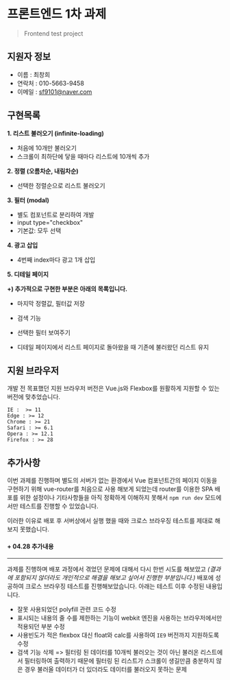 # 프론트엔드 1차 과제

> Frontend test project



## 지원자 정보

- 이름 : 최창희
- 연락처 : 010-5663-9458
- 이메일 : sf9101@naver.com



## 구현목록

**1. 리스트 불러오기 (infinite-loading)**

- 처음에 10개만 불러오기
- 스크롤이 최하단에 닿을 때마다 리스트에 10개씩 추가

**2. 정렬 (오름차순, 내림차순)**

- 선택한 정렬순으로 리스트 불러오기

**3. 필터 (modal)**

- 별도 컴포넌트로 분리하여 개발
- input type="checkbox"
- 기본값: 모두 선택

**4. 광고 삽입**

- 4번째 index마다 광고 1개 삽입

**5. 디테일 페이지**



**+) 추가적으로 구현한 부분은 아래의 목록입니다.**

- 마지막 정렬값, 필터값 저장

- 검색 기능
- 선택한 필터 보여주기
- 디테일 페이지에서 리스트 페이지로 돌아왔을 때 기존에 불러왔던 리스트 유지



## 지원 브라우저

개발 전 목표했던 지원 브라우저 버전은 Vue.js와 Flexbox를 원활하게 지원할 수 있는 버전에 맞추었습니다.

```
IE :  >= 11
Edge : >= 12
Chrome : >= 21
Safari : >= 6.1
Opera : >= 12.1
Firefox : >= 28
```



## 추가사항

이번 과제를 진행하며 별도의 서버가 없는 환경에서 Vue 컴포넌트간의 페이지 이동을 구현하기 위해 vue-router를 처음으로 사용 해보게 되었는데 router를 이용한 SPA 배포를 위한 설정이나 기타사항들을 아직 정확하게 이해하지 못해서  `npm run dev` 모드에서만 테스트를 진행할 수 있었습니다.  

이러한 이유로 배포 후 서버상에서 실행 했을 때와 크로스 브라우징 테스트를 제대로 해보지 못했습니다.



#### + 04.28 추가내용

---

과제를 진행하며 배포 과정에서 겪었던 문제에 대해서 다시 한번 시도를 해보았고 *(결과에 포함되지 않더라도 개인적으로 해결을 해보고 싶어서 진행한 부분입니다.)* 배포에 성공하여 크로스 브라우징 테스트를 진행해보았습니다. 아래는 테스트 이후 수정된 내용입니다. 

- 잘못 사용되었던 polyfill 관련 코드 수정
- 표시되는 내용의 줄 수를 제한하는 기능이 webkit 엔진을 사용하는 브라우저에서만 적용되던 부분 수정
- 사용빈도가 적은 flexbox 대신 float와 calc를 사용하여 `IE9` 버전까지 지원하도록 수정
- 검색 기능 삭제 => 필터링 된 데이터를 10개씩 불러오는 것이 아닌 불러온 리스트에서 필터링하여 출력하기 때문에 필터링 된 리스트가 스크롤이 생길만큼 충분하지 않은 경우 불러올 데이터가 더 있더라도 데이터를 불러오지 못하는 문제